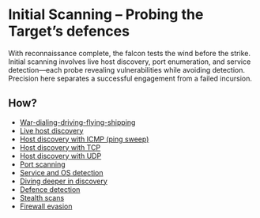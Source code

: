 # Initial Scanning – Probing the Target’s defences

With reconnaissance complete, the falcon tests the wind before the strike. Initial scanning involves live host 
discovery, port enumeration, and service detection—each probe revealing vulnerabilities while avoiding detection. 
Precision here separates a successful engagement from a failed incursion.

## How?

* [War-dialing-driving-flying-shipping](war-dialing-driving-flying-shipping.md)
* [Live host discovery](hosts.md)
* [Host discovery with ICMP (ping sweep)](icmp.md)
* [Host discovery with TCP](tcp.md)
* [Host discovery with UDP](udp.md)
* [Port scanning](ports.md)
* [Service and OS detection](service-and-os.md)
* [Diving deeper in discovery](diving.md)
* [Defence detection](defence.md)
* [Stealth scans](stealth.md)
* [Firewall evasion](firewall.md)
